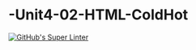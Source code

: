 # -Unit4-02-HTML-ColdHot
[![GitHub's Super Linter](https://github.com/ICS20-Programming-SavyonM/-Unit4-02-HTML-ColdHot/workflows/GitHub's%20Super%20Linter/badge.svg)](https://github.com/ICS20-Programming-SavyonM/-Unit4-02-HTML-ColdHot/actions)